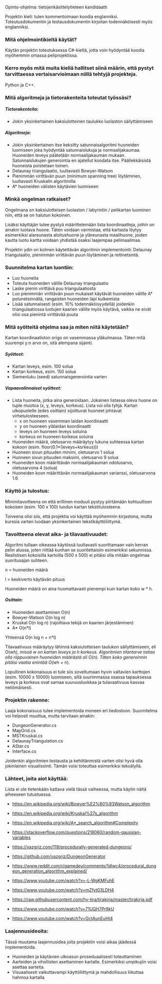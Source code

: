 Opinto-ohjelma: tietojenkäsittelytieteen kandidaatti

Projektin kieli: tulen kommentoimaan koodia englanniksi. Toteutusdokumentin ja testausdokumentin kirjoitan todennäköisesti myös englanniksi.

### Mitä ohjelmointikieltä käytät?

Käytän projektin toteutuksessa C#-kieltä, jotta voin hyödyntää koodia myöhemmin omassa peliprojektissa.

### Kerro myös mitä muita kieliä hallitset siinä määrin, että pystyt tarvittaessa vertaisarvioimaan niillä tehtyjä projekteja.

Python ja C++.

### Mitä algoritmeja ja tietorakenteita toteutat työssäsi?

##### Tietorakenteita:
- Jokin yksinkertainen kaksiulotteinen taulukko luolaston säilyttämiseen

##### Algoritmeja:
- Jokin yksinkertainen itse keksitty satunnaisalgoritmi huoneiden luomiseen joka hyödyntää satunnaislukuja ja normaalijakaumaa. Huoneiden leveys päätetään normaalijakauman mukaan. Satunnaislukujen generointia en ajatellut koodata itse. Päällekkäisistä huoneista poistetaan toinen.
- Delaunay triangulaatio, luultavasti Bowyer-Watson
- Pienimmän virittävän puun (minimum spanning tree) löytäminen, luultavasti Kruskalin algoritmilla
- A* huoneiden välisten käytävien luomiseen

### Minkä ongelman ratkaiset?

Ongelmana on kaksiulotteisen luolaston / labyrintin / pelikartan luominen niin, että se on halutun kokoinen.

Lisäksi käyttäjän tulee pystyä määrittelemään lista koordinaatteja, joihin on ainakin luotava huone. Täten voidaan varmistaa, että kartasta löytyy esimerkiksi alareunasta aloitushuone ja yläreunasta maalihuone, joiden kautta luotu kartta voidaan yhdistää osaksi laajempaa pelimaailmaa.

Projektin ydin on kolmen käytettävän algoritmin implementointi: Delaunay triangulaatio, pienimmän virittävän puun löytäminen ja reitinetsintä.

### Suunnitelma kartan luontiin:
- Luo huoneita
- Toteuta huoneiden välille Delaunay triangulaatio
- Laske pienin virittävä puu triangulaatiosta
- Luo pienimmän virittävän puun mukaiset käytävät huoneiden välille A* polunetsinnällä, rangaisten huoneiden läpi kulkemista
- Lisää satunnaisesti (esim. 10% todennäköisyydellä) joidenkin triangulaatiossa luotujen kaarien välille myös käytävä, vaikka ne eivät olisi osa pienintä virittävää puuta


### Mitä syötteitä ohjelma saa ja miten niitä käytetään?

Kartan koordinaatiston origo on vasemmassa yläkulmassa. Täten mitä suurempi y:n arvo on, sitä alempana sijainti.
##### Syötteet:
- Kartan leveys, esim. 100 solua
- Kartan korkeus, esim. 150 solua
- Siemenluku (seed) satunnaisgenerointia varten

##### Vapaavalinnaiset syötteet:
- Lista huoneita, jotka aina generoidaan. Jokainen listassa oleva huone on tuple muotoa (x, y, leveys, korkeus). Lista voi olla tyhjä. Kartan ulkopuolelle (edes osittain) sijoittuvat huoneet johtavat virhetulosteeseen.
	- x on huoneen vasemman laidan koordinaatti
	- y on huoneen ylälaidan koordinaatti
	- leveys on huoneen leveys soluina
	- korkeus on huoneen korkeus soluina
- Huoneiden määrä, oletusarvo määräytyy lukuna suhteessa kartan kokoon (esim. floor(0.1*(leveys+korkeus)))
- Huoneen sivun pituuden minimi, oletusarvo 1 solua
- Huoneen sivun pituuden maksimi, oletusarvo 9 solua
- Huoneiden koon määrittävän normaalijakauman odotusarvo, oletusarvona 4 (solua)
- Huoneiden koon määrittävän normaalijakauman varianssi, oletusarvona 1.6


### Käyttö ja tulostus:

Minimitavoitteena on että erillinen moduuli pystyy piirtämään kohtuullisen kokoisen (esim. 100 x 100) luodun kartan tekstitulosteena.

Toiveena olisi siis, että projektia voi käyttää myöhemmin kirjastona, mutta kurssia varten luodaan yksinkertainen tekstikäyttöliittymä.

### Tavoitteena olevat aika- ja tilavaativuudet:

Algoritmi tullaan oikeassa käytössä luultavasti suorittamaan vain kerran pelin alussa, joten riittää kunhan se suoritettaisiin esimerkiksi sekunnissa. Realistisen kokoisilla kartoilla (500 x 500) ei pitäisi olla mitään ongelmaa suoritusajan suhteen.

n = huoneiden määrä

l = keskiverto käytävän pituus

Huoneiden määrä on aina huomattavasti pienempi kuin kartan koko w * h.

##### Osittain:
- Huoneiden asettaminen O(n)
- Bowyer-Watson O(n log n)
- Kruskal O(n log n) (rajoittava tekijä on kaarien järjestäminen)
- A* O(n*l)

Yhteensä O(n log n + n*l)

Tilavaativuus määräytyy lähinnä kaksiulotteisen taulukon säilyttämiseen, eli O(w*h), missä w on kartan leveys ja h korkeus. Algoritmien tilantarve taitaa olla riippuvainen huoneiden määrästä oli O(n). Täten koko generoinnin pitäisi vaatia enintää O(w*h + n).

Lopullinen kokonaisuus ei tule siis soveltumaan hyvin valtavien karttojen (esim. 10000 x 10000) luomiseen, sillä suurimmassa osassa tapauksessa leveys ja korkeus ovat samaa suuruusluokkaa ja tulavaativuus kasvaa neliömäisesti.

### Projektin rakenne:

Laaja kokonaisuus tulee implementoida moneen eri tiedostoon. Suunnitelma voi helposti muuttua, mutta tarvitaan ainakin:
- DungeonGenerator.cs
- MapGrid.cs
- MSTKruskal.cs
- DelaunayTriangulation.cs
- AStar.cs
- Interface.cs

Joidenkin algoritmien testausta ja kehittänmistä varten olisi hyvä olla jokinlainen visualisointi. Tämän voisi toteuttaa esimerkiksi tekoälyllä.

### Lähteet, joita aiot käyttää:

Lista ei ole tietenkään kattava vielä tässä vaiheessa, mutta käytin näitä aiheeseen tutustuessa.

- https://en.wikipedia.org/wiki/Bowyer%E2%80%93Watson_algorithm
- https://en.wikipedia.org/wiki/Kruskal%27s_algorithm
- https://en.wikipedia.org/wiki/A*_search_algorithm#Complexity


- https://stackoverflow.com/questions/218060/random-gaussian-variables
- https://vazgriz.com/119/procedurally-generated-dungeons/
- https://github.com/vazgriz/DungeonGenerator
- https://www.reddit.com/r/gamedev/comments/1dlwc4/procedural_dungeon_generation_algorithm_explained/


- https://www.youtube.com/watch?v=-L-WgKMFuhE
- https://www.youtube.com/watch?v=mZfyt03LDH4


- https://raw.githubusercontent.com/hy-tira/tirakirja/master/tirakirja.pdf


- https://www.youtube.com/watch?v=71UQH7Pr9kU
- https://www.youtube.com/watch?v=GctAunEuHt4

### Laajennusideoita:

Tässä muutama laajennusidea joita projektiin voisi aikaa jäädessä implementoida.

- Huoneiden ja käytävien ulkoasun proseduaalisesti toteuttaminen
- Aarteiden ja vihollisten asettaminen kartalle. Esimerkiksi umpikujiin voisi asettaa aarteita.
- Visuaalisesti vaikuttavampi käyttöliittymä ja mahdollisuus liikuttaa hahmoa kartalla
